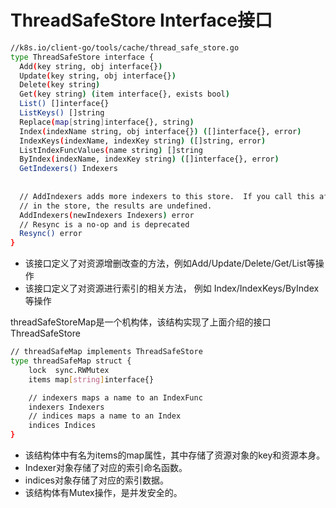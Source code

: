 # ThreadSafeStore Interface接口

```bash
//k8s.io/client-go/tools/cache/thread_safe_store.go
type ThreadSafeStore interface {
  Add(key string, obj interface{})
  Update(key string, obj interface{})
  Delete(key string)
  Get(key string) (item interface{}, exists bool)
  List() []interface{}
  ListKeys() []string
  Replace(map[string]interface{}, string)
  Index(indexName string, obj interface{}) ([]interface{}, error)
  IndexKeys(indexName, indexKey string) ([]string, error)
  ListIndexFuncValues(name string) []string
  ByIndex(indexName, indexKey string) ([]interface{}, error)
  GetIndexers() Indexers
 
 
  // AddIndexers adds more indexers to this store.  If you call this after you already have data
  // in the store, the results are undefined.
  AddIndexers(newIndexers Indexers) error
  // Resync is a no-op and is deprecated
  Resync() error
}
```

+ 该接口定义了对资源增删改查的方法，例如Add/Update/Delete/Get/List等操作
+ 该接口定义了对资源进行索引的相关方法， 例如 Index/IndexKeys/ByIndex等操作

threadSafeStoreMap是一个机构体，该结构实现了上面介绍的接口ThreadSafeStore

```bash
// threadSafeMap implements ThreadSafeStore
type threadSafeMap struct {
    lock  sync.RWMutex
    items map[string]interface{}

    // indexers maps a name to an IndexFunc
    indexers Indexers
    // indices maps a name to an Index
    indices Indices
}
```

+ 该结构体中有名为items的map属性，其中存储了资源对象的key和资源本身。
+ Indexer对象存储了对应的索引命名函数。
+ indices对象存储了对应的索引数据。
+ 该结构体有Mutex操作，是并发安全的。
